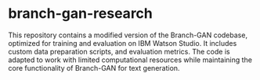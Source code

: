 # branch-gan-research
This repository contains a modified version of the Branch-GAN codebase, optimized for training and evaluation on IBM Watson Studio. It includes custom data preparation scripts, and evaluation metrics. The code is adapted to work with limited computational resources while maintaining the core functionality of Branch-GAN for text generation.
